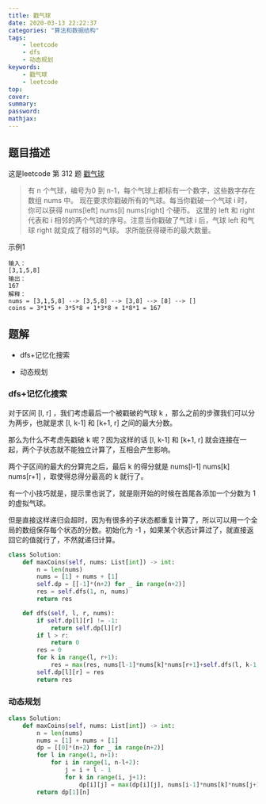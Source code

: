 ```yaml
---
title: 戳气球
date: 2020-03-13 22:22:37
categories: "算法和数据结构"
tags:
    - leetcode
    - dfs
    - 动态规划
keywords: 
    - 戳气球
    - leetcode
top:
cover:
summary:
password:
mathjax:
---
```


## 题目描述

这是leetcode 第 312 题 [戳气球](https://leetcode-cn.com/problems/burst-balloons/)

> 有 n 个气球，编号为0 到 n-1，每个气球上都标有一个数字，这些数字存在数组 nums 中。
现在要求你戳破所有的气球。每当你戳破一个气球 i 时，你可以获得 nums[left] nums[i] nums[right] 个硬币。 这里的 left 和 right 代表和 i 相邻的两个气球的序号。注意当你戳破了气球 i 后，气球 left 和气球 right 就变成了相邻的气球。
求所能获得硬币的最大数量。

示例1 
```
输入： 
[3,1,5,8] 
输出： 
167 
解释： 
nums = [3,1,5,8] --> [3,5,8] --> [3,8] --> [8] --> [] 
coins = 3*1*5 + 3*5*8 + 1*3*8 + 1*8*1 = 167
```

## 题解

- dfs+记忆化搜索

- 动态规划

### dfs+记忆化搜索

对于区间 [l, r] ，我们考虑最后一个被戳破的气球 k ，那么之前的步骤我们可以分为两步，也就是求 [l, k-1] 和 [k+1, r] 之间的最大分数。

那么为什么不考虑先戳破 k 呢？因为这样的话 [l, k-1] 和 [k+1, r] 就会连接在一起，两个子状态就不能独立计算了，互相会产生影响。

两个子区间的最大的分算完之后，最后 k 的得分就是 nums[l-1] nums[k] nums[r+1] ，取使得总得分最高的 k 就行了。

有一个小技巧就是，提示里也说了，就是刚开始的时候在首尾各添加一个分数为 1 的虚拟气球。

但是直接这样递归会超时，因为有很多的子状态都重复计算了，所以可以用一个全局的数组保存每个状态的分数。初始化为 -1 ，如果某个状态计算过了，就直接返回它的值就行了，不然就递归计算。

``` python
class Solution:
    def maxCoins(self, nums: List[int]) -> int:
        n = len(nums)
        nums = [1] + nums + [1]
        self.dp = [[-1]*(n+2) for _ in range(n+2)]
        res = self.dfs(1, n, nums)
        return res

    def dfs(self, l, r, nums):
        if self.dp[l][r] != -1:
            return self.dp[l][r]
        if l > r:
            return 0
        res = 0
        for k in range(l, r+1):
            res = max(res, nums[l-1]*nums[k]*nums[r+1]+self.dfs(l, k-1, nums)+self.dfs(k+1, r, nums))
        self.dp[l][r] = res
        return res

```

### 动态规划

``` python
class Solution:
    def maxCoins(self, nums: List[int]) -> int:
        n = len(nums)
        nums = [1] + nums + [1]
        dp = [[0]*(n+2) for _ in range(n+2)]
        for l in range(1, n+1):
            for i in range(1, n-l+2):
                j = i + l - 1
                for k in range(i, j+1):
                    dp[i][j] = max(dp[i][j], nums[i-1]*nums[k]*nums[j+1] + dp[i][k-1] + dp[k+1][j])
        return dp[1][n]

```
